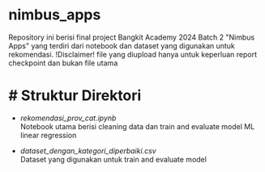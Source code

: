 # nimbus_apps

Repository ini berisi final project Bangkit Academy 2024 Batch 2 "Nimbus Apps" yang terdiri dari notebook dan dataset yang digunakan untuk rekomendasi. !Disclaimer! file yang diupload hanya untuk keperluan report checkpoint dan bukan file utama

# # Struktur Direktori 
- *rekomendasi_prov_cat.ipynb*  
  Notebook utama berisi cleaning data dan train and evaluate model ML linear regression

- *dataset_dengan_kategori_diperbaiki.csv*  
  Dataset yang digunakan untuk train and evaluate model 
